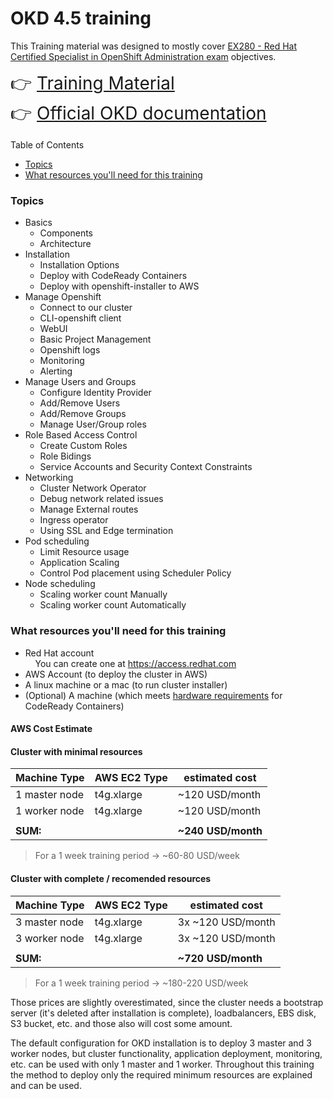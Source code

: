 # OKD 4.5 training <!-- omit in toc -->

This Training material was designed to mostly cover [EX280 - Red Hat Certified Specialist in OpenShift Administration exam](https://www.redhat.com/en/services/training/ex280-red-hat-certified-specialist-in-openshift-administration-exam?section=Objectives) objectives.


<span style="font-size:2em;">👉 [Training Material](http://10.10.0.60:3000/csirkesajt/okd4training/wiki)  
👉 [Official OKD documentation](https://docs.okd.io/latest/welcome/index.html)</span>


Table of Contents
- [Topics](#topics)
- [What resources you'll need for this training](#what-resources-youll-need-for-this-training)


### Topics
- Basics
  - Components
  - Architecture
- Installation
  - Installation Options
  - Deploy with CodeReady Containers
  - Deploy with openshift-installer to AWS
- Manage Openshift
  - Connect to our cluster
  - CLI-openshift client
  - WebUI
  - Basic Project Management
  - Openshift logs
  - Monitoring
  - Alerting
- Manage Users and Groups
  - Configure Identity Provider
  - Add/Remove Users
  - Add/Remove Groups
  - Manage User/Group roles
- Role Based Access Control
  - Create Custom Roles
  - Role Bidings
  - Service Accounts and Security Context Constraints
- Networking
  - Cluster Network Operator
  - Debug network related issues
  - Manage External routes
  - Ingress operator
  - Using SSL and Edge termination
- Pod scheduling
  - Limit Resource usage
  - Application Scaling
  - Control Pod placement using Scheduler Policy
- Node scheduling
  - Scaling worker count Manually
  - Scaling worker count Automatically


### What resources you'll need for this training
- Red Hat account  
  &nbsp;&nbsp;&nbsp;&nbsp;You can create one at https://access.redhat.com
- AWS Account (to deploy the cluster in AWS)
- A linux machine or a mac (to run cluster installer)
- (Optional) A machine (which meets [hardware requirements](02-Installation.md#dev-environment-with-codeready-containers) for CodeReady Containers)

#### AWS Cost Estimate <!-- omit in toc -->
#### Cluster with minimal resources <!-- omit in toc -->
| Machine Type | AWS EC2 Type| estimated cost |
| --- | --- | --- |
| 1 master node | t4g.xlarge | ~120 USD/month |
| 1 worker node	| t4g.xlarge | ~120 USD/month |
| | |
| **SUM:** | | **~240 USD/month** |
> For a 1 week training period -> ~60-80 USD/week

#### Cluster with complete / recomended resources <!-- omit in toc -->
| Machine Type | AWS EC2 Type| estimated cost |
| --- | --- | --- |
| 3 master node | t4g.xlarge | 3x ~120 USD/month |
| 3 worker node	| t4g.xlarge | 3x ~120 USD/month |
| | |
| **SUM:** | | **~720 USD/month** |
> For a 1 week training period -> ~180-220 USD/week

Those prices are slightly overestimated, since the cluster needs a bootstrap server (it's deleted after installation is complete), loadbalancers,  EBS disk, S3 bucket, etc. and those also will cost some amount.

The default configuration for OKD installation is to deploy 3 master and 3 worker nodes, but cluster functionality, application deployment, monitoring, etc. can be used with only 1 master and 1 worker. Throughout this training the method to deploy only the required minimum resources are explained and can be used.